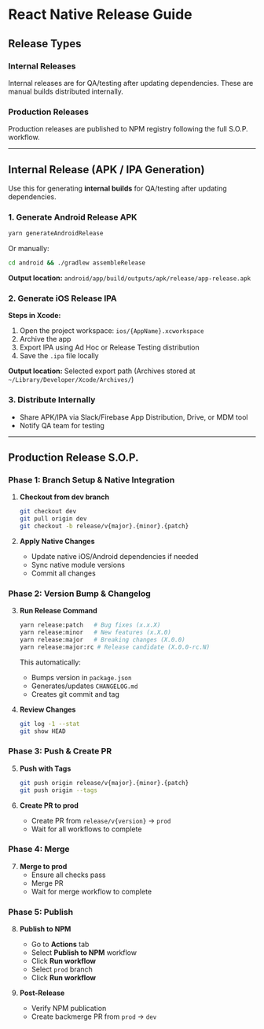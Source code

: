 # React Native Release Guide

## Release Types

### Internal Releases

Internal releases are for QA/testing after updating dependencies. These are manual builds distributed internally.

### Production Releases

Production releases are published to NPM registry following the full S.O.P. workflow.

---

## Internal Release (APK / IPA Generation)

Use this for generating **internal builds** for QA/testing after updating dependencies.

### 1. Generate Android Release APK

```bash
yarn generateAndroidRelease
```

Or manually:

```bash
cd android && ./gradlew assembleRelease
```

**Output location:** `android/app/build/outputs/apk/release/app-release.apk`

### 2. Generate iOS Release IPA

**Steps in Xcode:**

1. Open the project workspace: `ios/{AppName}.xcworkspace`
2. Archive the app
3. Export IPA using Ad Hoc or Release Testing distribution
4. Save the `.ipa` file locally

**Output location:** Selected export path (Archives stored at `~/Library/Developer/Xcode/Archives/`)

### 3. Distribute Internally

- Share APK/IPA via Slack/Firebase App Distribution, Drive, or MDM tool
- Notify QA team for testing

---

## Production Release S.O.P.

### Phase 1: Branch Setup & Native Integration

1. **Checkout from dev branch**

   ```bash
   git checkout dev
   git pull origin dev
   git checkout -b release/v{major}.{minor}.{patch}
   ```

2. **Apply Native Changes**
   - Update native iOS/Android dependencies if needed
   - Sync native module versions
   - Commit all changes

### Phase 2: Version Bump & Changelog

3. **Run Release Command**

   ```bash
   yarn release:patch   # Bug fixes (x.x.X)
   yarn release:minor   # New features (x.X.0)
   yarn release:major   # Breaking changes (X.0.0)
   yarn release:major:rc # Release candidate (X.0.0-rc.N)
   ```

   This automatically:

   - Bumps version in `package.json`
   - Generates/updates `CHANGELOG.md`
   - Creates git commit and tag

4. **Review Changes**
   ```bash
   git log -1 --stat
   git show HEAD
   ```

### Phase 3: Push & Create PR

5. **Push with Tags**

   ```bash
   git push origin release/v{major}.{minor}.{patch}
   git push origin --tags
   ```

6. **Create PR to prod**
   - Create PR from `release/v{version}` → `prod`
   - Wait for all workflows to complete

### Phase 4: Merge

7. **Merge to prod**
   - Ensure all checks pass
   - Merge PR
   - Wait for merge workflow to complete

### Phase 5: Publish

8. **Publish to NPM**

   - Go to **Actions** tab
   - Select **Publish to NPM** workflow
   - Click **Run workflow**
   - Select `prod` branch
   - Click **Run workflow**

9. **Post-Release**
   - Verify NPM publication
   - Create backmerge PR from `prod` → `dev`
